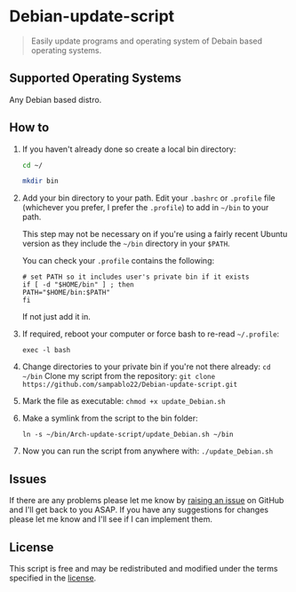 # Debian-update-script
> Easily update programs and operating system of Debain based operating systems. 

## Supported Operating Systems

Any Debian based distro. 

## How to
1. If you haven't already done so create a local bin directory:
    ```sh
    cd ~/
    ```
    ```sh
    mkdir bin
    ```

2. Add your bin directory to your path. Edit your ```.bashrc``` or ```.profile``` file (whichever you prefer, I prefer the ```.profile```) to add in ```~/bin``` to your path. 

    This step may not be necessary on if you're using a fairly recent Ubuntu version as they include the ```~/bin``` directory in your ```$PATH```.

    You can check your ```.profile``` contains the following:
    ```
    # set PATH so it includes user's private bin if it exists
    if [ -d "$HOME/bin" ] ; then
    PATH="$HOME/bin:$PATH"
    fi
    ```
    If not just add it in.

3.  If required, reboot your computer or force bash to re-read ```~/.profile```:

    ```exec -l bash```
    
4. Change directories to your private bin if you're not there already:
    ```cd ~/bin```
    Clone my script from the repository:
    ```git clone https://github.com/sampablo22/Debian-update-script.git```
    
5.  Mark the file as executable:
    ```chmod +x update_Debian.sh```
    
6. Make a symlink from the script to the bin folder:

    ```ln -s ~/bin/Arch-update-script/update_Debian.sh ~/bin```

7. Now you can run the script from anywhere with:
    ```./update_Debian.sh```

## Issues
If there are any problems please let me know by [raising an issue] on GitHub and I'll get back to you ASAP. If you have any suggestions for changes please let me know and I'll see if I can implement them. 

## License
This script is free and may be redistributed and modified under the terms specified in the [license].

[license]: https://github.com/sampablo22/Debian-update-script/blob/master/LICENSE
[raising an issue]: https://github.com/sampablo22/Debian-update-script/issues
